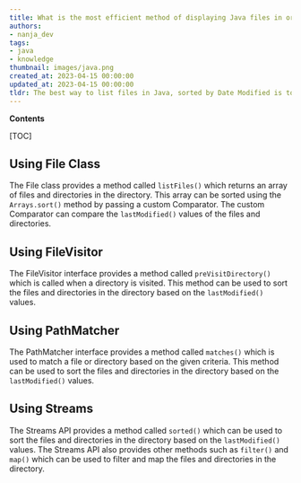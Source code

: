 ```yaml
---
title: What is the most efficient method of displaying Java files in order of date modified?
authors:
- nanja_dev
tags:
- java
- knowledge
thumbnail: images/java.png
created_at: 2023-04-15 00:00:00
updated_at: 2023-04-15 00:00:00
tldr: The best way to list files in Java, sorted by Date Modified is to use the Files.list() method with a Comparator to sort the files by their last modified date.
---
```


**Contents**

[TOC]

## Using File Class
The File class provides a method called `listFiles()` which returns an array of files and directories in the directory. This array can be sorted using the `Arrays.sort()` method by passing a custom Comparator. The custom Comparator can compare the `lastModified()` values of the files and directories.

## Using FileVisitor
The FileVisitor interface provides a method called `preVisitDirectory()` which is called when a directory is visited. This method can be used to sort the files and directories in the directory based on the `lastModified()` values.

## Using PathMatcher
The PathMatcher interface provides a method called `matches()` which is used to match a file or directory based on the given criteria. This method can be used to sort the files and directories in the directory based on the `lastModified()` values.

## Using Streams
The Streams API provides a method called `sorted()` which can be used to sort the files and directories in the directory based on the `lastModified()` values. The Streams API also provides other methods such as `filter()` and `map()` which can be used to filter and map the files and directories in the directory.
